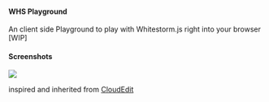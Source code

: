 #### WHS Playground
An client side Playground to play with Whitestorm.js right into your browser [WIP]

#### Screenshots

<a><img src="https://raw.githubusercontent.com/WhitestormJS/whs-playground/master/media/screen1.png"></a>

inspired and inherited from [CloudEdit](https://github.com/TheInsomniac/CloudEdit)
